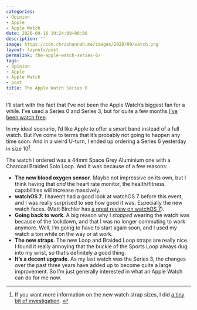 ```yaml
---
categories:
- Opinion
- Apple
- Apple Watch
date: 2020-09-16 19:24:09+00:00
description: ''
image: https://cdn.chrishannah.me/images/2020/09/watch.png
layout: layouts/post
permalink: the-apple-watch-series-6/
tags:
- Opinion
- Apple
- Apple Watch
- post
title: The Apple Watch Series 6
---
```


<p>I&#8217;ll start with the fact that I&#8217;ve not been the Apple Watch&#8217;s biggest fan for a while. I&#8217;ve used a Series 0 and Series 3, but for quite a few months <a href="https://chrishannah.me/ive-taken-my-watch-off/">I&#8217;ve been watch free</a>.</p>
<p>In my ideal scenario, I&#8217;d like Apple to offer a smart band instead of a full watch. But I&#8217;ve come to terms that it&#8217;s probably not going to happen any time soon. And in a weird U-turn, I ended up ordering a Series 6 yesterday in size 10<sup id="fnref:1"><a href="#fn:1" rel="footnote">1</a></sup>.</p>
<p>The watch I ordered was a 44mm Space Grey Aluminium one with a Charcoal Braided Solo Loop. And it was because of a few reasons:</p>
<ul>
<li><strong>The new blood oxygen sensor</strong>. Maybe not impressive on its own, but I think having that <em>and</em> the heart rate monitor, the health/fitness capabilities will increase massively.</li>
<li><strong>watchOS 7</strong>. I haven&#8217;t had a good look at watchOS 7 before this event, and I was really surprised to see how good it was. Especially the new watch faces. (Matt Birchler has <a href="https://birchtree.me/blog/watchos-7-the-birchtree-review/">a great review on watchOS 7</a>).</li>
<li><strong>Going back to work</strong>. A big reason why I <em>stopped</em> wearing the watch was because of the lockdown, and that I was no longer commuting to work anymore. Well, I&#8217;m going to have to start again soon, and I used my watch a ton while on the way or at work.</li>
<li><strong>The new straps</strong>. The new Loop and Braided Loop straps are really nice. I found it really annoying that the buckle of the Sports Loop always dug into my wrist, so that&#8217;s definitely a good thing.</li>
<li><strong>It&#8217;s a decent upgrade</strong>. As my last watch was the Series 3, the changes over the past three years have added up to become quite a large improvement. So I&#8217;m just generally interested in what an Apple Watch can do for me now.</li>
</ul>
<div class="footnotes">
<hr />
<ol>
<li id="fn:1">
<p>If you want more information on the new watch strap sizes, I did <a href="https://chrishannah.me/apple-watch-strap-sizes/">a tiny bit of investigation</a>.&#160;<a href="#fnref:1" rev="footnote">&#8617;</a></p>
</li>
</ol>
</div>